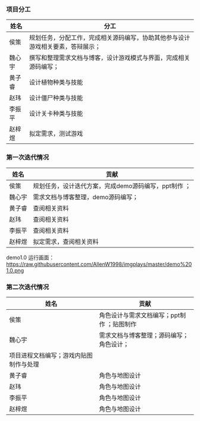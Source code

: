 ### 项目分工

|   姓名  |   分工  |
| --- | --- |
|   侯策  | 规划任务，分配工作，完成相关源码编写，协助其他参与设计游戏相关要素，答辩展示；    |
|  魏心宇   |    撰写和整理需求文档与博客，设计游戏模式与界面，完成相关源码编写； |
|  黄子睿   |   设计植物种类与技能   |
|  赵玮   |   设计僵尸种类与技能  |
|   李振平  | 设计关卡种类与技能  |
|   赵梓煜  |   拟定需求，测试游戏   |


### 第一次迭代情况

|   姓名  |    贡献 |
| --- | --- |
|   侯策  |   规划任务，设计迭代方案，完成demo源码编写，ppt制作 ；  |
|  魏心宇   |   需求文档与博客整理，demo源码编写；  |
|  黄子睿   |   查阅相关资料 |
|  赵玮   |  查阅相关资料   |
|  李振平   |  查阅相关资料    |
|  赵梓煜   |   拟定需求，查阅相关资料  |

demo1.0 运行画面：https://raw.githubusercontent.com/AllenW1998/imgplays/master/demo%201.0.png



### 第二次迭代情况

|   姓名  |    贡献 |
| --- | --- |
|   侯策  |   角色设计与需求文档编写；ppt制作 ；贴图制作  |
|  魏心宇   |   需求文档与博客整理；源码编写；角色设计；
项目进程文档编写；游戏内贴图制作与处理  |
|  黄子睿   |   角色与地图设计 |
|  赵玮   |  角色与地图设计   |
|  李振平   |  角色与地图设计    |
|  赵梓煜   |   角色与地图设计  |
